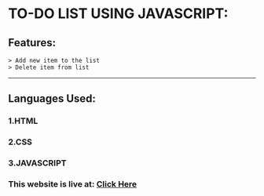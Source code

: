 # TO-DO LIST USING JAVASCRIPT:
## Features:
    > Add new item to the list
    > Delete item from list
---
## Languages Used:
  ### 1.HTML
  ### 2.CSS
  ### 3.JAVASCRIPT
  
### This website is live at: [Click Here](https://nithinrvs.github.io/TO-DO-List-with-Javascript/)
